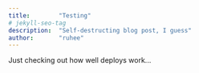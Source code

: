 ```yaml
---
title:        "Testing"
# jekyll-seo-tag
description:  "Self-destructing blog post, I guess"
author:       "ruhee"
---
```


<p>Just checking out how well deploys work...</p>